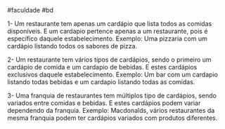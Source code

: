 #faculdade #bd

1- Um restaurante tem apenas um cardápio que lista todos as comidas disponíveis. E um cardapio pertence apenas a um restaurante, pois é específico daquele estabelecimento. Exemplo: Uma pizzaria com um cardápio listando todos os sabores de pizza. 

2- Um restaurante tem vários tipos de cardápios, sendo o primeiro um cardápio de comida e um cardapio de bebidas. E estes cardápios exclusivos daquele estabelecimento. Exemplo: Um bar com um cardapio listando todas bebidas e um cardapio listando todas as comidas.

3- Uma franquia de restaurantes tem múltiplos tipo de cardápios, sendo variados entre comidas e bebidas. E estes cardápios podem variar dependendo da franquia. Exemplo: Macdonalds, vários restaurantes da mesma franquia podem ter cardápios variados com produtos diferentes.